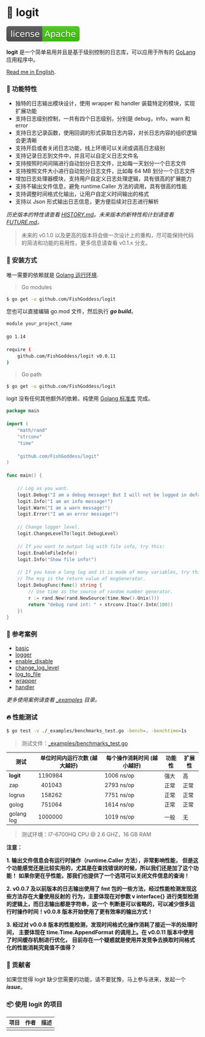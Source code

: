 # 📝 logit

[![License](./license.svg)](https://www.apache.org/licenses/LICENSE-2.0.html)

**logit** 是一个简单易用并且是基于级别控制的日志库，可以应用于所有的 [GoLang](https://golang.org) 应用程序中。

[Read me in English](./README.en.md).

### 🥇 功能特性

* 独特的日志输出模块设计，使用 wrapper 和 handler 装载特定的模块，实现扩展功能
* 支持日志级别控制，一共有四个日志级别，分别是 debug，info，warn 和 error
* 支持日志记录函数，使用回调的形式获取日志内容，对长日志内容的组织逻辑会更清晰
* 支持开启或者关闭日志功能，线上环境可以关闭或调高日志级别
* 支持记录日志到文件中，并且可以自定义日志文件名
* 支持按照时间间隔进行自动划分日志文件，比如每一天划分一个日志文件
* 支持按照文件大小进行自动划分日志文件，比如每 64 MB 划分一个日志文件
* 增加日志处理器模块，支持用户自定义日志处理逻辑，具有很高的扩展能力
* 支持不输出文件信息，避免 runtime.Caller 方法的调用，具有很高的性能
* 支持调整时间格式化输出，让用户自定义时间输出的格式
* 支持以 Json 形式输出日志信息，更方便后续对日志进行解析

_历史版本的特性请查看 [HISTORY.md](./HISTORY.md)。未来版本的新特性和计划请查看 [FUTURE.md](./FUTURE.md)。_

> 未来的 v0.1.0 以及更高的版本将会做一次设计上的重构，尽可能保持代码的简洁和功能的易用性，更多信息请查看 v0.1.x 分支。

### 🚀 安装方式

唯一需要的依赖就是 [Golang 运行环境](https://golang.org).

> Go modules

```bash
$ go get -u github.com/FishGoddess/logit
```

您也可以直接编辑 go.mod 文件，然后执行 _**go build**_。

```bash
module your_project_name

go 1.14

require (
    github.com/FishGoddess/logit v0.0.11
)
```

> Go path

```bash
$ go get -u github.com/FishGoddess/logit
```

logit 没有任何其他额外的依赖，纯使用 [Golang 标准库](https://golang.org) 完成。

```go
package main

import (
    "math/rand"
    "strconv"
    "time"
    
    "github.com/FishGoddess/logit"
)

func main() {
    
    // Log as you want.
    logit.Debug("I am a debug message! But I will not be logged in default level!")
    logit.Info("I am an info message!")
    logit.Warn("I am a warn message!")
    logit.Error("I am an error message!")
    
    // Change logger level.
    logit.ChangeLevelTo(logit.DebugLevel)

    // If you want to output log with file info, try this:
    logit.EnableFileInfo()
    logit.Info("Show file info!")

    // If you have a long log and it is made of many variables, try this:
    // The msg is the return value of msgGenerator.
    logit.DebugFunc(func() string {
        // Use time as the source of random number generator.
        r := rand.New(rand.NewSource(time.Now().Unix()))
        return "debug rand int: " + strconv.Itoa(r.Intn(100))
    })
}
```

### 📖 参考案例

* [basic](./_examples/basic.go)
* [logger](./_examples/logger.go)
* [enable_disable](./_examples/enable_disable.go)
* [change_log_level](./_examples/change_log_level.go)
* [log_to_file](./_examples/log_to_file.go)
* [wrapper](./_examples/wrapper.go)
* [handler](./_examples/logger_handler.go)

_更多使用案例请查看 [_examples](./_examples) 目录。_

### 🔥 性能测试

```bash
$ go test -v ./_examples/benchmarks_test.go -bench=. -benchtime=1s
```

> 测试文件：[_examples/benchmarks_test.go](./_examples/benchmarks_test.go)

| 测试 | 单位时间内运行次数 (越大越好) |  每个操作消耗时间 (越小越好) | 功能性 | 扩展性 |
| -----------|--------|-------------|-------------|-------------|
| **logit** | 1190984 | 1006 ns/op | 强大 | 高 |
| zap | &nbsp; 401043 | 2793 ns/op | 正常 | 正常 |
| logrus | &nbsp; 158262 | 7751 ns/op | 正常 | 正常 |
| golog | &nbsp; 751064 | 1614 ns/op | 正常 | 正常 |
| golang log | 1000000 | 1019 ns/op | 一般 | 无 |

> 测试环境：I7-6700HQ CPU @ 2.6 GHZ，16 GB RAM

**注意：**

**1. 输出文件信息会有运行时操作（runtime.Caller 方法），非常影响性能，**
**但是这个功能感觉还是比较实用的，尤其是在查找错误的时候，所以我们还是加了这个功能！**
**如果你更在乎性能，那我们也提供了一个选项可以关闭文件信息的查询！**

**2. v0.0.7 及以前版本的日志输出使用了 fmt 包的一些方法，经过性能检测发现这些方法存在大量使用反射的**
**行为，主要体现在对参数 v interface{} 进行类型检测的逻辑上，而日志输出都是字符串，这一个**
**判断是可以省略的，可以减少很多运行时操作时间！v0.0.8 版本开始使用了更有效率的输出方式！**

**3. 经过对 v0.0.8 版本的性能检测，发现时间格式化操作消耗了接近一半的处理时间，**
**主要体现在 time.Time.AppendFormat 的调用上。在 v0.0.11 版本中使用了时间缓存机制进行优化，**
**目前存在一个疑惑就是使用并发竞争去换取时间格式化的性能消耗究竟值不值得？**

### 👥 贡献者

如果您觉得 logit 缺少您需要的功能，请不要犹豫，马上参与进来，发起一个 _**issue**_。

### 📦 使用 logit 的项目

| 项目 | 作者 | 描述 |
| -----------|--------|-------------|
|  |  |  |

